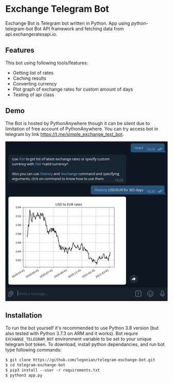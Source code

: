 # Exchange Telegram Bot

Exchange Bot is Telegram bot written in Python. App using python-telegram-bot 
Bot API framework and fetching data from api.exchangeratesapi.io.

## Features

This bot using following tools/features:
+ Getting list of rates
+ Caching results
+ Converting currency
+ Plot graph of exchange rates for custom amount of days
+ Testing of api class

## Demo

The Bot is hosted by PythonAnywhere though it can be silent due to limitation 
of free account of PythonAnywhere. You can try access bot in telegram by link 
https://t.me/simple_exchange_test_bot.

<img alt="Example" src="https://raw.githubusercontent.com/legonian/telegram-exchange-bot/main/example.png">

## Installation

To run the bot yourself it's recommended to use Python 3.8 version (but also 
tested with Python 3.7.3 on ARM and it works). Bot requre 
``EXCHANGE_TELEGRAM_BOT`` environment variable to be set to your unique 
telegram bot token. To download, install python dependancies, and run bot type 
following commands:
```
$ git clone https://github.com/legonian/telegram-exchange-bot.git
$ cd telegram-exchange-bot
$ pip3 install --user -r requirements.txt
$ python3 app.py
```
